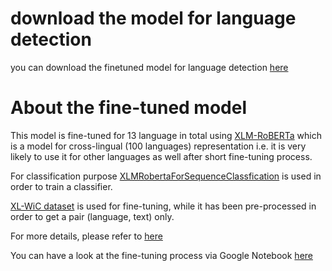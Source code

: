 # download the model for language detection
you can download the finetuned model for language detection [here](https://github.com/jechoi2021/13_languages_detection_XLM-R/releases/tag/13_languages_detection_XLM-R_v1.0)

# About the fine-tuned model

This model is fine-tuned for 13 language in total using [XLM-RoBERTa](https://github.com/huggingface/transformers/blob/master/docs/source/model_doc/xlmroberta.rst) which is a model for cross-lingual (100 languages) representation i.e. it is very likely to use it for other languages as well after short fine-tuning process.

For classification purpose [XLMRobertaForSequenceClassfication](https://huggingface.co/transformers/model_doc/xlmroberta.html#xlmrobertaforsequenceclassification) is used in order to train a classifier.

[XL-WiC dataset](https://aclanthology.org/2020.emnlp-main.584/) is used for fine-tuning, while it has been pre-processed in order to get a pair (language, text) only.

For more details, please refer to [here](https://github.com/jechoi2021/13_languages_detection_XLM-R/releases/tag/13_languages_detection_XLM-R_v1.0)

You can have a look at the fine-tuning process via Google Notebook [here](https://github.com/jechoi2021/13_languages_detection_XLM-R/releases/tag/13_languages_detection_XLM-R_v1.0)

